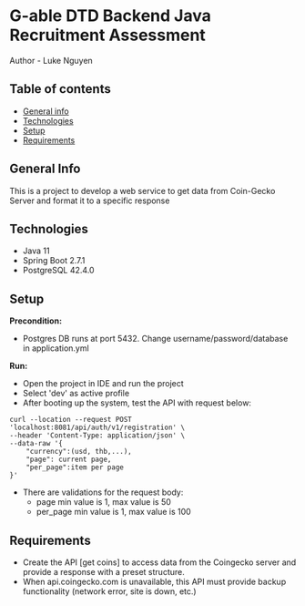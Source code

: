 # G-able DTD Backend Java Recruitment Assessment

Author - Luke Nguyen

## Table of contents

* [General info](#general-info)
* [Technologies](#technologies)
* [Setup](#setup)
* [Requirements](#requirements)


## General Info

This is a project to develop a web service to get data from Coin-Gecko Server and format it to a specific response

## Technologies

* Java 11
* Spring Boot 2.7.1
* PostgreSQL 42.4.0

## Setup

**Precondition:**

- Postgres DB runs at port 5432. Change username/password/database in application.yml

**Run:**
- Open the project in IDE and run the project
- Select 'dev' as active profile
- After booting up the system, test the API with request below:

``````
curl --location --request POST 'localhost:8081/api/auth/v1/registration' \
--header 'Content-Type: application/json' \
--data-raw '{
    "currency":(usd, thb,...),
    "page": current page,
    "per_page":item per page
}'
``````
- There are validations for the request body:
    - page min value is 1, max value is 50
    - per_page min value is 1, max value is 100

## Requirements

- Create the API [get coins] to access data from the Coingecko server and provide a response with a preset structure.
- When api.coingecko.com is unavailable, this API must provide backup functionality (network error, site is down, etc.)




